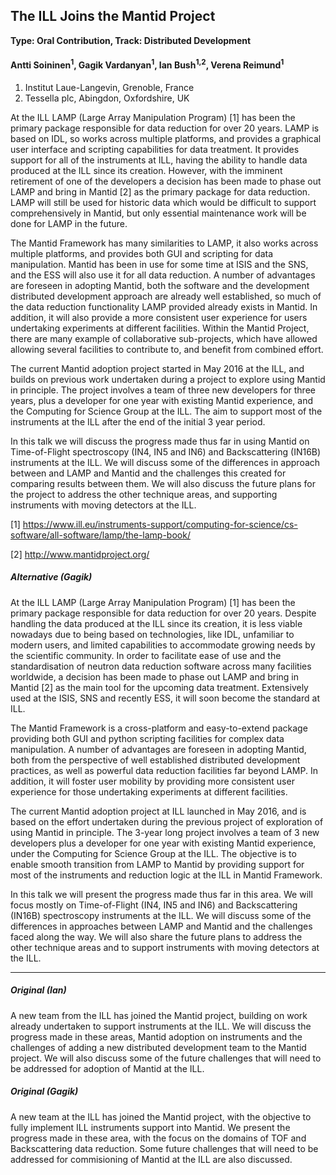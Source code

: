 ## The ILL Joins the Mantid Project

**Type: Oral Contribution, Track: Distributed Development**

#### Antti Soininen<sup>1</sup>, Gagik Vardanyan<sup>1</sup>, Ian Bush<sup>1,2</sup>, Verena Reimund<sup>1</sup>

1. Institut Laue-Langevin, Grenoble, France
2. Tessella plc, Abingdon, Oxfordshire, UK

At the ILL LAMP (Large Array Manipulation Program) [1] has been the primary package responsible for data reduction for over 20 years. LAMP is based on IDL, so works across multiple platforms, and provides a graphical user interface and scripting capabilities for data treatment. It provides support for all of the instruments at ILL, having the ability to handle data produced at the ILL since its creation. However, with the imminent retirement of one of the developers a decision has been made to phase out LAMP and bring in Mantid [2] as the primary package for data reduction. LAMP will still be used for historic data which would be difficult to support comprehensively in Mantid, but only essential maintenance work will be done for LAMP in the future.

The Mantid Framework has many similarities to LAMP, it also works across multiple platforms, and provides both GUI and scripting for data manipulation. Mantid has been in use for some time at ISIS and the SNS, and the ESS will also use it for all data reduction. A number of advantages are foreseen in adopting Mantid, both the software and the development distributed development approach are already well established, so much of the data reduction functionality LAMP provided already exists in Mantid. In addition, it will also provide a more consistent user experience for users undertaking experiments at different facilities. Within the Mantid Project, there are many example of collaborative sub-projects, which have allowed allowing several facilities to contribute to, and benefit from combined effort.

The current Mantid adoption project started in May 2016 at the ILL, and builds on previous work undertaken during a project to explore using Mantid in principle. The project involves a team of three new developers for three years, plus a developer for one year with existing Mantid experience, and the Computing for Science Group at the ILL. The aim to support most of the instruments at the ILL after the end of the initial 3 year period.

In this talk we will discuss the progress made thus far in using Mantid on Time-of-Flight spectroscopy (IN4, IN5 and IN6) and Backscattering (IN16B) instruments at the ILL. We will discuss some of the differences in approach between and LAMP and Mantid and the challenges this created for comparing results between them. We will also discuss the future plans for the project to address the other technique areas, and supporting instruments with moving detectors at the ILL.

[1] https://www.ill.eu/instruments-support/computing-for-science/cs-software/all-software/lamp/the-lamp-book/

[2] http://www.mantidproject.org/

##### Alternative (Gagik)

At the ILL LAMP (Large Array Manipulation Program) [1] has been the primary package responsible for data reduction for over 20 years. Despite handling the data produced at the ILL since its creation, it is less viable nowadays due to being based on technologies, like IDL, unfamiliar to modern users, and limited capabilities to accommodate growing needs by the scientific community. In order to facilitate ease of use and the standardisation of neutron data reduction software across many facilities worldwide, a decision has been made to phase out LAMP and bring in Mantid [2] as the main tool for the upcoming data treatment. Extensively used at the ISIS, SNS and recently ESS, it will soon become the standard at ILL.

The Mantid Framework is a cross-platform and easy-to-extend package providing both GUI and python scripting facilities for complex data manipulation. A number of advantages are foreseen in adopting Mantid, both from the perspective of well established distributed development practices, as well as powerful data reduction facilities far beyond LAMP. In addition, it will foster user mobility by providing more consistent user experience for those undertaking experiments at different facilities. 

The current Mantid adoption project at ILL launched in May 2016, and is based on the effort undertaken during the previous project of exploration of using Mantid in principle. The 3-year long project involves a team of 3 new developers  plus a developer for one year with existing Mantid experience, under the Computing for Science Group at the ILL. The objective is to enable smooth transition from LAMP to Mantid by providing support for most of the instruments and reduction logic at the ILL in Mantid Framework.

In this talk we will present the progress made thus far in this area.  We will focus mostly on Time-of-Flight (IN4, IN5 and IN6) and Backscattering (IN16B) spectroscopy instruments at the ILL. We will discuss some of the differences in approaches between LAMP and Mantid and the challenges faced along the way. We will also share the future plans to address the other technique areas and to support instruments with moving detectors at the ILL.


-----------------------------
##### Original (Ian)

A new team from the ILL has joined the Mantid project, building on work already undertaken to support instruments at the ILL. We will discuss the progress made in these areas, Mantid adoption on instruments and the challenges of adding a new distributed development team to the Mantid project. We will also discuss some of the future challenges that will need to be addressed for adoption of Mantid at the ILL.

##### Original (Gagik)

A new team at the ILL has joined the Mantid project, with the objective to fully implement ILL instruments support into Mantid. We present the progress made in these area, with the focus on the domains of TOF and Backscattering data reduction. Some future challenges that will need to be addressed for commisioning of Mantid at the ILL are also discussed.
